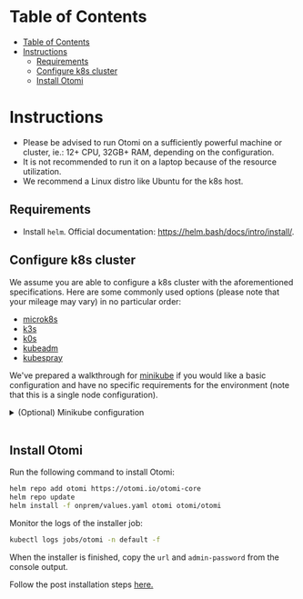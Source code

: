 # Table of Contents

- [Table of Contents](#table-of-contents)
- [Instructions](#instructions)
  - [Requirements](#requirements)
  - [Configure k8s cluster](#configure-k8s-cluster)
  - [Install Otomi](#install-otomi)

# Instructions

- Please be advised to run Otomi on a sufficiently powerful machine or cluster, ie.: 12+ CPU, 32GB+ RAM, depending on the configuration. 
- It is not recommended to run it on a laptop because of the resource utilization. 
- We recommend a Linux distro like Ubuntu for the k8s host.

## Requirements

- Install `helm`. Official documentation: https://helm.bash/docs/intro/install/.

## Configure k8s cluster

We assume you are able to configure a k8s cluster with the aforementioned specifications. Here are some commonly used options (please note that your mileage may vary) in no particular order:

- [microk8s](https://microk8s.io)
- [k3s](https://k3s.io)
- [k0s](https://k0sproject.io)
- [kubeadm](https://kubernetes.io/docs/setup/production-environment/tools/kubeadm/create-cluster-kubeadm/)
- [kubespray](https://github.com/kubernetes-sigs/kubespray)

We've prepared a walkthrough for [minikube](https://minikube.sigs.k8s.io) if you would like a basic configuration and have no specific requirements for the environment (note that this is a single node configuration).

<details>
  <summary>(Optional) Minikube configuration</summary>
  
1. Install `minikube`. Official documentation: https://minikube.sigs.k8s.io/docs/start/.
2. Install `docker`. Official documentation: https://docs.docker.com/get-docker/.

3. Setup a single node Minikube k8s cluster:

```bash
# we support 18, 19, 20 and 21 at the moment.
minor="19" 
patch="0"

# assuming you want to expose this machine to an intranet, don't do this if the machine is exposed to the internet by leaving the variable empty.
enable_listen_addr="--listen-address=0.0.0.0" 

minikube start --driver docker --network minikube "--kubernetes-version=v1.$minor.$patch" --cpus=max --memory=max "$enable_listen_addr"
```

4. Inspect `onprem/values.yaml`. Ensure access to this file by either cloning this repository, downloading the file from Github, or copying the contents to a file named `values.yaml` (or substitute the file name in the following steps).

5. Follow the [common installation process](#install-otomi), but please note that once `nginx-ingress` is deployed, you should run (_otherwise `helm install` will NOT continue_): 

```bash
minikube tunnel & # will expose something like 127.0.0.1.nip.io, check `kubectl get ingress -A -o wide`
``` 

</details>
&nbsp; 

## Install Otomi

Run the following command to install Otomi:

```bash
helm repo add otomi https://otomi.io/otomi-core
helm repo update
helm install -f onprem/values.yaml otomi otomi/otomi
```

Monitor the logs of the installer job:

```bash
kubectl logs jobs/otomi -n default -f
```

When the installer is finished, copy the `url` and `admin-password` from the console output.

Follow the post installation steps [here.](https://otomi.io/docs/installation/post-install)
